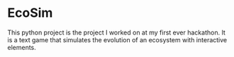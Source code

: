 # EcoSim
This python project is the project I worked on at my first ever hackathon. It is a text game that simulates the evolution of an ecosystem with interactive elements.
